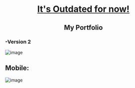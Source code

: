 # <h1 align="center"><u>It's Outdated for now!</u></h1>
<h2 align="center"><b>My Portfolio</b></h1>

### -Version 2
![image](https://user-images.githubusercontent.com/109627913/236121055-1d0e2584-a224-4aee-abe7-0e79617d6c6f.png)
## Mobile:
![image](https://user-images.githubusercontent.com/109627913/236121164-43308f3d-8ed1-404c-9fe7-f350012aef68.png)



